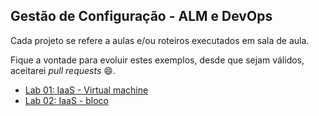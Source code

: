## Gestão de Configuração - ALM e DevOps

Cada projeto se refere a aulas e/ou roteiros executados em sala de aula.

Fique a vontade para evoluir estes exemplos, desde que sejam válidos, aceitarei *pull requests* 😄.

 - [Lab 01: IaaS - Virtual machine](https://github.com/josecastillolema/fiap/blob/master/net/devops/lab01-iaas-vm.md)
 - [Lab 02: IaaS - bloco](https://github.com/josecastillolema/fiap/blob/master/net/devops/lab02-iaas-bloco.md)
